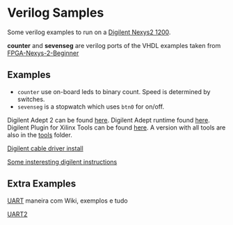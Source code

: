 
# Verilog Samples

Some verilog examples to run on a [Digilent Nexys2 1200](https://reference.digilentinc.com/reference/programmable-logic/nexys-2/start).

__counter__ and __sevenseg__ are verilog ports of the VHDL examples taken from [FPGA-Nexys-2-Beginner](https://github.com/duncanspumpkin/FPGA-Nexys-2-Beginner)


## Examples

- `counter` use on-board leds to binary count. Speed is determined by switches.
- `sevenseg` is a stopwatch which uses `btn0` for on/off.


Digilent Adept 2 can be found [here](https://reference.digilentinc.com/reference/software/adept/start). Digilent Adept runtime found [here](https://reference.digilentinc.com/reference/software/adept/start?redirect=1#software_downloads). Digilent Plugin for Xilinx Tools can be found [here](https://reference.digilentinc.com/reference/software/digilent-plugin-xilinx-tools/start?redirect=1). A version with all tools are also in the [tools](./digilent/tools) folder.


[Digilent cable driver install](https://lighttomorrow.wordpress.com/2011/12/18/how-to-install-digilent-cable-driver-for-xilinx-design-suite-on-ubuntu-11-10/)

[Some insteresting digilent instructions](https://wiki.gentoo.org/wiki/Xilinx_USB_JTAG_Programmers)


## Extra Examples

[UART](https://github.com/FPGAwars/FPGA-peripherals/wiki/Asynchronous-serial-receiver-unit) maneira com Wiki, exemplos e tudo

[UART2](https://github.com/BrandonTorres/UARTNexys2)
